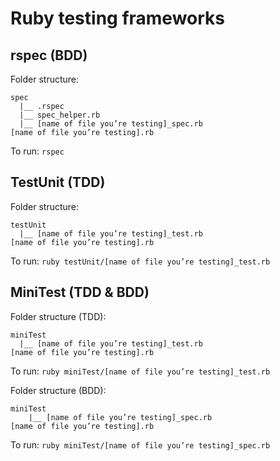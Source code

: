 # Ruby testing frameworks

## rspec (BDD)
Folder structure:

	spec
	  |__ .rspec
	  |__ spec_helper.rb
	  |__ [name of file you’re testing]_spec.rb
	[name of file you’re testing].rb

To run: `rspec`

## TestUnit (TDD)
Folder structure:

	testUnit
	  |__ [name of file you’re testing]_test.rb
	[name of file you’re testing].rb

To run: `ruby testUnit/[name of file you’re testing]_test.rb`

## MiniTest (TDD & BDD)
Folder structure (TDD):

	miniTest
	  |__ [name of file you’re testing]_test.rb
	[name of file you’re testing].rb

To run: `ruby miniTest/[name of file you’re testing]_test.rb`

Folder structure (BDD):

    miniTest
        |__ [name of file you’re testing]_spec.rb
    [name of file you’re testing].rb

To run: `ruby miniTest/[name of file you’re testing]_spec.rb`